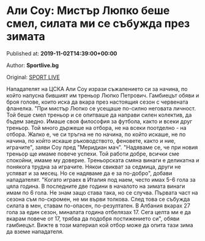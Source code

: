 
# Али Соу: Мистър Люпко беше смел, силата ми се събужда през зимата

Published at: **2019-11-02T14:39:00+00:00**

Author: **Sportlive.bg**

Original: [SPORT LIVE](https://www.sportlive.bg/bgfootball/cska/ali-sou-mistyr-lyupko-beshe-smel-silata-mi-se-sybuzhda-prez-zimata-1391078.html)

Нападателят на ЦСКА Али Соу изрази съжалението си за начина, по който напусна бившият им треньор Люпко Петрович. Гамбиецът обяви и броя голове, които иска да вкара през настоящия сезон с червената фланелка.
"При мистър Люпко се усещаше по-силно неговата личност. Той беше смел треньор и се опитваше да направи силен колектив, да бъдем заедно. Имаше своя философия за футбола, както и всеки друг треньор. Той много държеше на отбора, не на всеки поотделно - на отбора. Жалко е, че си тръгна не по начина, по който искаше, не по начина, по който искаше ръководството, феновете, както и ние, играчите", заяви Соу пред "Меридиан мач".
"Надяваме се, че при новия треньор ще имаме повече успехи. Той работи добре, всички сме спокойни, имаме му доверие. Треньорската смяна винаги е деликатна и понякога трудна за играчите. Някои свикват за седмица, други не успяват и за месец. Но се надяваме да е за по-добро", добави нападателят.
"Когато играех в Италия под наем, често имах 5-6 гола за цяла година. В последните две години в началото на зимата винаги имам по 6 гола. Не знам защо става така, но се случва. Първата част на сезона съм по-скромен, не ми върви толкова. След това се събужда силата в мен, ставам по-опасен, по-резултатен. В Албания вкарах 27 гола за един сезон, миналата година отбелязах 17. Сега целта ми е да вкарам повече от 17, трябва да подобря постижението си", обяви гамбиецът. Вижте в този материал кой отбор може да опита тази зима да вземе нападателя. 
